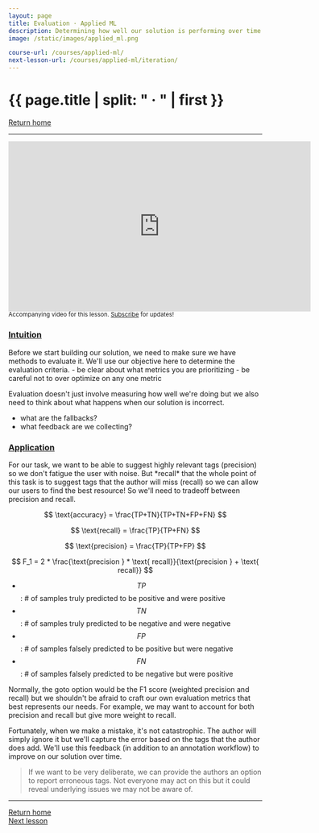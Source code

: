 ```yaml
---
layout: page
title: Evaluation · Applied ML
description: Determining how well our solution is performing over time.
image: /static/images/applied_ml.png

course-url: /courses/applied-ml/
next-lesson-url: /courses/applied-ml/iteration/
---
```


<!-- Header -->
<div class="row">
  <div class="col-md-8 col-6 mr-auto">
    <h1 class="page-title">{{ page.title | split: " · " | first }}</h1>
  </div>
  <div class="col-md-4 col-6">
    <div class="btn-group float-right mb-0" role="group">
      <a href="{% link index.md %}" class="btn btn-sm btn-outline-secondary"><i
          class="fas fa-sm fa-arrow-left mr-1"></i>Return home</a>
    </div>
  </div>
</div>
<hr class="mt-0">

<!-- Video -->
<div class="ai-center-all mt-2">
    <iframe width="600" height="337.5" src="https://www.youtube.com/embed/AwajdDVR_C4?rel=0" frameborder="0"
    allow="accelerometer; autoplay; clipboard-write; encrypted-media; gyroscope; picture-in-picture"
    allowfullscreen></iframe>
</div>
<div class="ai-center-all mt-2">
  <small>Accompanying video for this lesson. <a href="https://www.youtube.com/madewithml?sub_confirmation=1" target="_blank">Subscribe</a> for updates!</small>
</div>

<h3><u>Intuition</u></h3>
Before we start building our solution, we need to make sure we have methods to evaluate it. We'll use our objective here to determine the evaluation criteria.
- be clear about what metrics you are prioritizing
- be careful not to over optimize on any one metric

Evaluation doesn't just involve measuring how well we're doing but we also need to think about what happens when our solution is incorrect.
- what are the fallbacks?
- what feedback are we collecting?

<h3><u>Application</u></h3>
For our task, we want to be able to suggest highly relevant tags (precision) so we don't fatigue the user with noise. But *recall* that the whole point of this task is to suggest tags that the author will miss (recall) so we can allow our users to find the best resource! So we'll need to tradeoff between precision and recall.

$$ \text{accuracy} = \frac{TP+TN}{TP+TN+FP+FN} $$

$$ \text{recall} = \frac{TP}{TP+FN} $$

$$ \text{precision} = \frac{TP}{TP+FP} $$

$$ F_1 = 2 * \frac{\text{precision }  *  \text{ recall}}{\text{precision } + \text{ recall}} $$

* $$TP$$: # of samples truly predicted to be positive and were positive
* $$TN$$: # of samples truly predicted to be negative and were negative
* $$FP$$: # of samples falsely predicted to be positive but were negative
* $$FN$$: # of samples falsely predicted to be negative but were positive

Normally, the goto option would be the F1 score (weighted precision and recall) but we shouldn't be afraid to craft our own evaluation metrics that best represents our needs. For example, we may want to account for both precision and recall but give more weight to recall.

Fortunately, when we make a mistake, it's not catastrophic. The author will simply ignore it but we'll capture the error based on the tags that the author does add. We'll use this feedback (in addition to an annotation workflow) to improve on our solution over time.

> If we want to be very deliberate, we can provide the authors an option to report erroneous tags. Not everyone may act on this but it could reveal underlying issues we may not be aware of.

<!-- Footer -->
<hr>
<div class="row mb-4">
  <div class="col-6 mr-auto">
    <a href="{% link index.md %}" class="btn btn-sm btn-outline-secondary"><i class="fas fa-sm fa-arrow-left mr-1"></i>Return home</a>
  </div>
  <div class="col-6">
    <div class="float-right">
      <a href="{{ page.next-lesson-url }}" class="btn btn-sm btn-outline-secondary"><i class="fas fa-sm fa-arrow-right mr-1"></i>Next lesson</a>
    </div>
  </div>
</div>